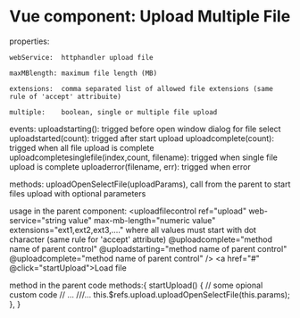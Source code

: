 # Vue component: Upload Multiple File

properties: 

    webService:  httphandler upload file
    
    maxMBlength: maximum file length (MB)
    
    extensions:  comma separated list of allowed file extensions (same rule of 'accept' attribuite)
    
    multiple:    boolean, single or multiple file upload
    
    
    
events:
    uploadstarting():                                        trigged before open window dialog for file select
    uploadstarted(count):                                    trigged after start upload
    uploadcomplete(count):                                   trigged when all file upload is complete
    uploadcompletesinglefile(index,count, filename):         trigged when single file upload is complete
    uploaderror(filename, err):                              trigged when error
    
methods:
    uploadOpenSelectFile(uploadParams), call from the parent to start files upload with optional parameters
    
usage in the parent component:
    <uploadfilecontrol ref="upload" 
                       web-service="string value" 
                       max-mb-length="numeric value" 
                       extensions="ext1,ext2,ext3,...." where all values must start with dot character (same rule for 'accept' attribute)
                       @uploadcomplete="method name of parent control"
                       @uploadstarting="method name of parent control"
                       @uploadcomplete="method name of parent control"
                       />
    <a href="#" @click="startUpload">Load file</a>
    
method in the parent code
    methods:{
        startUpload() {
            // some opional custom code
            // ...
            ///...
            this.$refs.upload.uploadOpenSelectFile(this.params);
        },
    }
